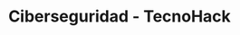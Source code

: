 ---
layout: ciberseguridad_index
title: Ciberseguridad - TecnoHack
permalink: /ciberseguridad/
description: "Mantente al día con los últimos artículos sobre ciberseguridad en TecnoHack."
---